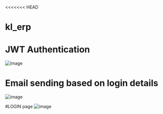 <<<<<<< HEAD
# kl_erp

# JWT Authentication
![image](https://github.com/user-attachments/assets/71e84c1d-d308-442b-bb9f-f5c5ce9ed65a)

# Email sending based on  login details
![image](https://github.com/user-attachments/assets/9206e114-bcf4-49da-b127-79b71e64067f)

#LOGIN page
![image](https://github.com/user-attachments/assets/9f3f0fce-7447-4e32-8c2e-6378dddfcb7b)
